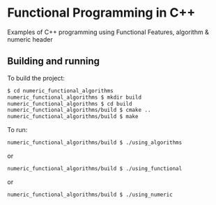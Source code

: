 # Functional Programming in C++

Examples of C++ programming using Functional Features, algorithm & numeric header

## Building and running

To build the project:

```bash
$ cd numeric_functional_algorithms
numeric_functional_algorithms $ mkdir build
numeric_functional_algorithms $ cd build
numeric_functional_algorithms/build $ cmake ..
numeric_functional_algorithms/build $ make
```

To run:

```bash
numeric_functional_algorithms/build $ ./using_algorithms
```

or

```bash
numeric_functional_algorithms/build $ ./using_functional
```

or

```bash
numeric_functional_algorithms/build $ ./using_numeric
```
